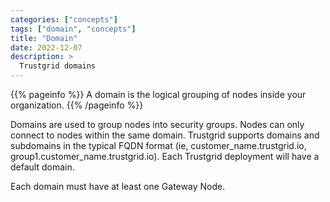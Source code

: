 ```yaml
---
categories: ["concepts"]
tags: ["domain", "concepts"]
title: "Domain"
date: 2022-12-07
description: >
  Trustgrid domains
---
```


{{% pageinfo %}}
A domain is the logical grouping of nodes inside your organization.
{{% /pageinfo %}}

Domains are used to group nodes into security groups. Nodes can only connect to nodes within the same domain. Trustgrid supports domains and subdomains in the typical FQDN format (ie, customer_name.trustgrid.io, group1.customer_name.trustgrid.io). Each Trustgrid deployment will have a default domain.

Each domain must have at least one Gateway Node.
